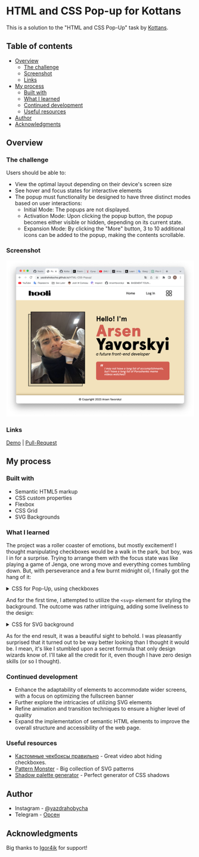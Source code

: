 # HTML and CSS Pop-up for Kottans

This is a solution to the "HTML and CSS Pop-Up" task by [Kottans](https://github.com/kottans).

## Table of contents

- [Overview](#overview)
  - [The challenge](#the-challenge)
  - [Screenshot](#screenshot)
  - [Links](#links)
- [My process](#my-process)
  - [Built with](#built-with)
  - [What I learned](#what-i-learned)
  - [Continued development](#continued-development)
  - [Useful resources](#useful-resources)
- [Author](#author)
- [Acknowledgments](#acknowledgments)

## Overview

### The challenge

Users should be able to:

- View the optimal layout depending on their device's screen size
- See hover and focus states for interactive elements
- The popup must functionality be designed to have three distinct modes based on user interactions:
  - Initial Mode: The popups are not displayed.
  - Activation Mode: Upon clicking the popup button, the popup becomes either visible or hidden, depending on its current state.
  - Expansion Mode: By clicking the "More" button, 3 to 10 additional icons can be added to the popup, making the contents scrollable.


### Screenshot

<p align="center">
  <img src="img/Снимок экрана 2023-02-11 в 11.42.47.png" alt="Project Photo"/>
</p>

### Links

[Demo](https://yazdrahobycha.github.io/HTML-CSS-Popup/) | [Pull-Request](https://github.com/kottans/frontend-2019-p2p/pull/215)

## My process

### Built with

- Semantic HTML5 markup
- CSS custom properties
- Flexbox
- CSS Grid
- SVG Backgrounds

### What I learned

The project was a roller coaster of emotions, but mostly excitement! I thought manipulating checkboxes would be a walk in the park, but boy, was I in for a surprise. Trying to arrange them with the focus state was like playing a game of Jenga, one wrong move and everything comes tumbling down. But, with perseverance and a few burnt midnight oil, I finally got the hang of it:

<details>
<summary>CSS for Pop-Up, using checkboxes </summary>

```css
.popup__checkbox:checked ~ .popup {
    display: block;
}

.popup__list,
.more:checked ~ .popup__more {
    display: grid;
    grid-template-columns: repeat(3, 1fr);
    justify-content: center;
    gap: 0.5rem;
}

.more:checked ~ .more__btn,
.popup__more {
    display: none;
}

.popup__more {
    margin-top: 0.5rem;
}
```

</details>

And for the first time, I attempted to utilize the `<svg>` element for styling the background. The outcome was rather intriguing, adding some liveliness to the design:

<details>
<summary>CSS for SVG background </summary>

```css
.banner__foreground {
    border: 3px solid black;
    z-index: 2;
    position: relative;
}

.banner__background {
    width: 100%;
    height: 100%;
    background-image: url("data:image/svg+xml,<svg id='patternId' width='100%' height='100%' xmlns='http://www.w3.org/2000/svg'><defs><pattern id='a' patternUnits='userSpaceOnUse' width='40' height='40' patternTransform='scale(0.17) rotate(0)'><rect x='0' y='0' width='100%' height='100%' fill='hsla(0, 0%, 100%, 0)'/><path d='M40 45a5 5 0 110-10 5 5 0 010 10zM0 45a5 5 0 110-10 5 5 0 010 10zM0 5A5 5 0 110-5 5 5 0 010 5zm40 0a5 5 0 110-10 5 5 0 010 10z'  stroke-width='1' stroke='none' fill='hsla(259, 0%, 0%, 1)'/><path d='M20 25a5 5 0 110-10 5 5 0 010 10z'  stroke-width='1' stroke='none' fill='hsla(340, 0%, 0%, 1)'/></pattern></defs><rect width='800%' height='800%' transform='translate(-8,-6)' fill='url(%23a)'/></svg>");
    position: absolute;
    top: 14px;
    left: -14px;
    z-index: 1;
    border: 2px solid black;
}
```

</details>

As for the end result, it was a beautiful sight to behold. I was pleasantly surprised that it turned out to be way better looking than I thought it would be. I mean, it's like I stumbled upon a secret formula that only design wizards know of. I'll take all the credit for it, even though I have zero design skills (or so I thought).

### Continued development

- Enhance the adaptability of elements to accommodate wider screens, with a focus on optimizing the fullscreen banner
- Further explore the intricacies of utilizing SVG elements
- Refine animation and transition techniques to ensure a higher level of quality
- Expand the implementation of semantic HTML elements to improve the overall structure and accessibility of the web page.

### Useful resources

- [Кастомные чекбоксы правильно](https://www.youtube.com/watch?v=E6kLaaQFctU) - Great video abot hiding checkboxes.
- [Pattern Monster](https://pattern.monster/) - Big collection of SVG patterns
- [Shadow palette generator](https://www.joshwcomeau.com/shadow-palette/) - Perfect generator of CSS shadows

## Author

- Instagram - [@yazdrahobycha](https://instagram.com/yazdrahobycha?igshid=YmMyMTA2M2Y=)
- Telegram - [Орсен](https://t.me/yazdrahobb)

## Acknowledgments

Big thanks to [Igor4ik](https://github.com/bigheha) for support!

